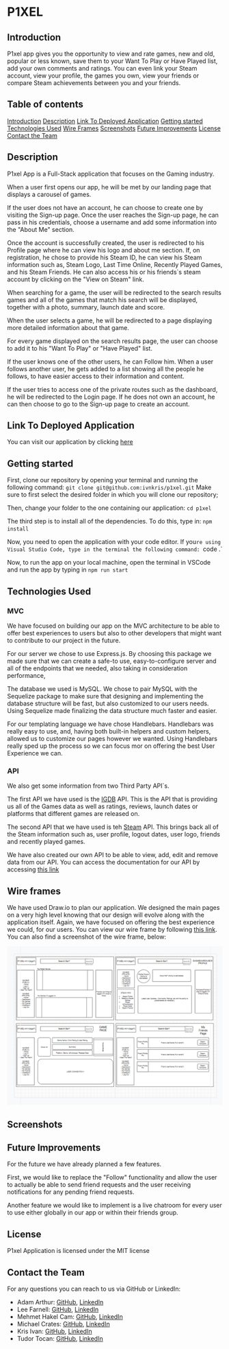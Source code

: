 # P1XEL

## Introduction

P1xel app gives you the opportunity to view and rate games, new and old, popular or less known, save them to your Want To Play or Have Played list, add your own comments and ratings. You can even link your Steam account, view your profile, the games you own, view your friends or compare Steam achievements between you and your friends.

## Table of contents

[Introduction](#introduction)
[Description](#description)
[Link To Deployed Application](#link-to-deployed-application)
[Getting started](#getting-started)
[Technologies Used](#technologies-used)
[Wire Frames](#wire-frames)
[Screenshots](#screenshots)
[Future Improvements](#future-improvements)
[License](#license)
[Contact the Team](#contact-the-team)

## Description

P1xel App is a Full-Stack application that focuses on the Gaming industry.

When a user first opens our app, he will be met by our landing page that displays a carousel of games.

If the user does not have an account, he can choose to create one by visiting the Sign-up page. Once the user reaches the Sign-up page, he can pass in his credentials, choose a username and add some information into the "About Me" section.

Once the account is successfully created, the user is redirected to his Profile page where he can view his logo and about me section. If, on registration, he chose to provide his Steam ID, he can view his Steam information such as, Steam Logo, Last Time Online, Recently Played Games, and his Steam Friends. He can also access his or his friends`s steam account by clicking on the "View on Steam" link.

When searching for a game, the user will be redirected to the search results games and all of the games that match his search will be displayed, together with a photo, summary, launch date and score.

When the user selects a game, he will be redirected to a page displaying more detailed information about that game.

For every game displayed on the search results page, the user can choose to add it to his "Want To Play" or "Have Played" list.

If the user knows one of the other users, he can Follow him. When a user follows another user, he gets added to a list showing all the people he follows, to have easier access to their information and content.

If the user tries to access one of the private routes such as the dashboard, he will be redirected to the Login page. If he does not own an account, he can then choose to go to the Sign-up page to create an account.

## Link To Deployed Application

You can visit our application by clicking [here](#)

## Getting started

First, clone our repository by opening your terminal and running the following command:
`git clone git@github.com:ivnkris/p1xel.git`
Make sure to first select the desired folder in which you will clone our repository;

Then, change your folder to the one containing our application:
`cd p1xel`

The third step is to install all of the dependencies. To do this, type in:
`npm install`

Now, you need to open the application with your code editor. If you`re using Visual Studio Code, type in the terminal the following command: `code .`

Now, to run the app on your local machine, open the terminal in VSCode and run the app by typing in
`npm run start`

## Technologies Used

### MVC

We have focused on building our app on the MVC architecture to be able to offer best experiences to users but also to other developers that might want to contribute to our project in the future.

For our server we chose to use Express.js. By choosing this package we made sure that we can create a safe-to use, easy-to-configure server and all of the endpoints that we needed, also taking in consideration performance,

The database we used is MySQL. We chose to pair MySQL with the Sequelize package to make sure that designing and implementing the database structure will be fast, but also customized to our users needs. Using Sequelize made finalizing the data structure much faster and easier.

For our templating language we have chose Handlebars. Handlebars was really easy to use, and, having both built-in helpers and custom helpers, allowed us to customize our pages however we wanted. Using Handlebars really sped up the process so we can focus mor on offering the best User Experience we can.

### API

We also get some information from two Third Party API`s.

The first API we have used is the [IGDB](https://www.igdb.com/api) API. This is the API that is providing us all of the Games data as well as ratings, reviews, launch dates or platforms that different games are released on.

The second API that we have used is teh [Steam](https://developer.valvesoftware.com/wiki/Steam_Web_API#GetPlayerSummaries_.28v0001.29) API. This brings back all of the Steam information such as, user profile, logout dates, user logo, friends and recently played games.

We have also created our own API to be able to view, add, edit and remove data from our API. You can access the documentation for our API by accessing [this link](https://tudor-tocan.gitbook.io/p1xel/games/get-game-by-id)

## Wire frames

We have used Draw.io to plan our application. We designed the main pages on a very high level knowing that our design will evolve along with the application itself. Again, we have focused on offering the best experience we could, for our users. You can view our wire frame by following [this link](https://app.diagrams.net/#Hivnkris%2Fp1xel%2Fmain%2FPixel%20Routes). You can also find a screenshot of the wire frame, below:

![P1xel Wire Frame](public/assets/img/p1xel-wireframe.png)

## Screenshots

## Future Improvements

For the future we have already planned a few features.

First, we would like to replace the "Follow" functionality and allow the user to actually be able to send friend requests and the user receiving notifications for any pending friend requests.

Another feature we would like to implement is a live chatroom for every user to use either globally in our app or within their friends group.

## License

P1xel Application is licensed under the MIT license

## Contact the Team

For any questions you can reach to us via GitHub or LinkedIn:

- Adam Arthur: [GitHub](), [LinkedIn]()
- Lee Farnell: [GitHub](https://github.com/LeeFarnell), [LinkedIn]()
- Mehmet Hakel Cam: [GitHub](https://github.com/Hakkelo89), [LinkedIn]()
- Michael Crates: [GitHub](https://github.com/Cratesy), [LinkedIn]()
- Kris Ivan: [GitHub](https://github.com/ivnkris), [LinkedIn]()
- Tudor Tocan: [GitHub](https://github.com/ttudorandrei), [LinkedIn]()
